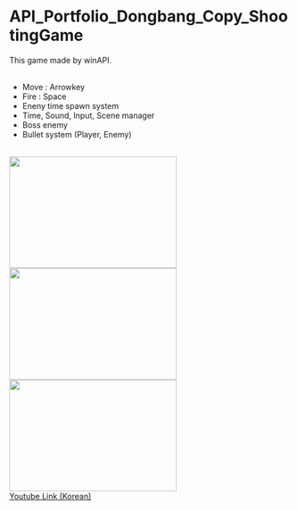# API_Portfolio_Dongbang_Copy_ShootingGame
This game made by winAPI.
<br><br>
- Move : Arrowkey<br>
- Fire : Space<br>
- Eneny time spawn system<br>
- Time, Sound, Input, Scene manager<br>
- Boss enemy<br>
- Bullet system (Player, Enemy)<br><br>

<img src="https://github.com/TeddyUm/API_Portfolio_Dongbang_Copy_ShootingGame/blob/master/1676922412578.jpg" width="300" height="200">
<img src="https://github.com/TeddyUm/API_Portfolio_Dongbang_Copy_ShootingGame/blob/master/1676922460622.jpg" width="300" height="200">
<img src="https://github.com/TeddyUm/API_Portfolio_Dongbang_Copy_ShootingGame/blob/master/1676922488522.jpg" width="300" height="200"><br>
<a href="https://www.youtube.com/watch?v=8uu8wV0H4v0&t=15s">Youtube Link (Korean)</a>
